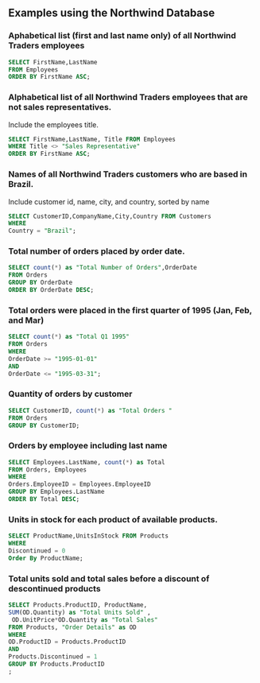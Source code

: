 ## Examples using the Northwind Database

###  Aphabetical list (first and last name only) of all Northwind Traders employees

```sql
SELECT FirstName,LastName
FROM Employees
ORDER BY FirstName ASC;
```

### Alphabetical list of all Northwind Traders employees that are not sales representatives.  
Include the employees title.

```sql
SELECT FirstName,LastName, Title FROM Employees
WHERE Title <> "Sales Representative"
ORDER BY FirstName ASC;
```

### Names of all Northwind Traders customers who are based in Brazil.
Include customer id, name, city, and country, sorted by name

```sql
SELECT CustomerID,CompanyName,City,Country FROM Customers
WHERE
Country = "Brazil";
```

### Total number of orders placed by order date.

```sql
SELECT count(*) as "Total Number of Orders",OrderDate
FROM Orders
GROUP BY OrderDate
ORDER BY OrderDate DESC;
```


### Total orders were placed in the first quarter of 1995 (Jan, Feb, and Mar)

```sql
SELECT count(*) as "Total Q1 1995"
FROM Orders
WHERE
OrderDate >= "1995-01-01"
AND
OrderDate <= "1995-03-31";
```

### Quantity of orders by customer

```sql
SELECT CustomerID, count(*) as "Total Orders "
FROM Orders
GROUP BY CustomerID;
```

### Orders by employee including last name

```sql
SELECT Employees.LastName, count(*) as Total
FROM Orders, Employees
WHERE
Orders.EmployeeID = Employees.EmployeeID
GROUP BY Employees.LastName
ORDER BY Total DESC;
```

### Units in stock for each product of available products.

```sql
SELECT ProductName,UnitsInStock FROM Products
WHERE
Discontinued = 0
Order By ProductName;
```

### Total units sold and total sales before a discount of descontinued products

```sql
SELECT Products.ProductID, ProductName,
SUM(OD.Quantity) as "Total Units Sold" ,
 OD.UnitPrice*OD.Quantity as "Total Sales"
FROM Products, "Order Details" as OD
WHERE
OD.ProductID = Products.ProductID
AND
Products.Discontinued = 1
GROUP BY Products.ProductID
;
```
